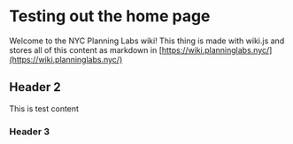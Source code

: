 <!-- TITLE: Home -->
<!-- SUBTITLE: A quick summary of Home -->

# Testing out the home page
Welcome to the NYC Planning Labs wiki!  This thing is made with wiki.js and stores all of this content as markdown in [https://wiki.planninglabs.nyc/](https://wiki.planninglabs.nyc/)

## Header 2

This is test content

### Header 3
